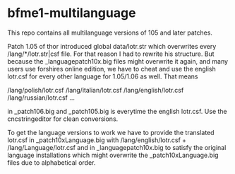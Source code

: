 bfme1-multilanguage
=========

This repo contains all multilanguage versions of 105 and later patches.

Patch 1.05 of thor introduced global data/lotr.str which overwrites every
/lang/*/lotr.str|csf file. For that reason I had to rewrite his structure.
But because the _languagepatch10x.big files might overwrite it again, and many
users use forshires online edition, we have to cheat and use the english lotr.csf
for every other language for 1.05/1.06 as well. That means

/lang/polish/lotr.csf
/lang/italian/lotr.csf
/lang/english/lotr.csf
/lang/russian/lotr.csf
...

in _patch106.big and _patch105.big is everytime the english lotr.csf.
Use the cncstringeditor for clean conversions.

To get the language versions to work we have to provide the translated lotr.csf in
_patch10xLanguage.big with /lang/english/lotr.csf + /lang/Language/lotr.csf and in
_languagepatch10x.big to satisfy the original language installations which might 
overwrite the _patch10xLanguage.big files due to alphabetical order.